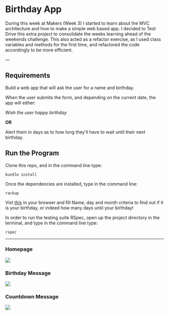# Birthday App

During this week at Makers (Week 3) I started to learn about the MVC architecture and how to make a simple web based app. I decided to Test Drive this extra project to consolidate the weeks learning ahead of the weekends challenge.  This also acted as a refactor exercise, as I used class variables and methods for the first time, and refactored the code accordingly to be more efficient. 

—

## Requirements 

Build a web app that will ask the user for a name and birthday.

When the user submits the form, and depending on the current date, the app will either:

*Wish the user happy birthday*

__OR__

Alert them in days as to how long they'll have to wait until their next birthday.

## Run the Program

Clone this repo, and in the command line type:

```
bundle install
```

Once the dependencies are installed, type in the command line:

```
rackup
```

Vist [*this*](localhost:9292) in your browser and fill Name, day and month criteria to find out if it is your birthday, or indeed how many days until your birthday!

In order to run the testing suite RSpec, open up the project directory in the terminal, and type in the command line type:

```
rspec
```

---

### Homepage
<img src="./images/multiplayer.png">

### Birthday Message
<img src="./images/multiplayer.png">

### Countdown Message
<img src="./images/multiplayer.png">